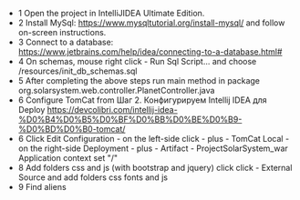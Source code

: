 - 1 Open the project in IntelliJIDEA Ultimate Edition.
- 2 Install MySql: https://www.mysqltutorial.org/install-mysql/ and follow on-screen instructions.
- 3 Connect to a database: https://www.jetbrains.com/help/idea/connecting-to-a-database.html#
- 4 On schemas, mouse right click - Run Sql Script... and
choose /resources/init_db_schemas.sql 
- 5 After completing the above steps run main method  in package org.solarsystem.web.controller.PlanetController.java
- 6 Configure TomCat from Шаг 2. Конфигурируем Intellij IDEA для Deploy 
https://devcolibri.com/intellij-idea-%D0%B4%D0%B5%D0%BF%D0%BB%D0%BE%D0%B9-%D0%BD%D0%B0-tomcat/
- 6 Click Edit Configuration - on the left-side click - plus - TomCat
Local - on the right-side Deployment - plus - Artifact - ProjectSolarSystem_war
Application context set "/"
- 8 Add folders css and js (with bootstrap and jquery) 
click click - External Source and add folders css fonts and js
- 9 Find aliens
